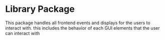 # Library Package

This package handles all frontend events and displays for the users to interact with. this includes the behavior of each GUI elements that the user can interact with

